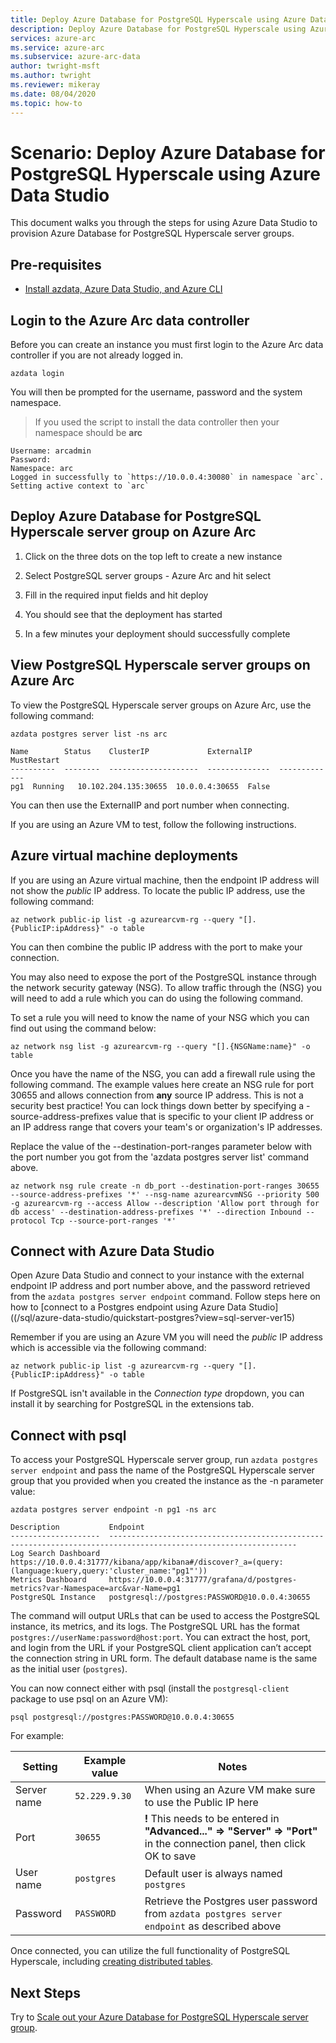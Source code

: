 ```yaml
---
title: Deploy Azure Database for PostgreSQL Hyperscale using Azure Data Studio
description: Deploy Azure Database for PostgreSQL Hyperscale using Azure Data Studio
services: azure-arc
ms.service: azure-arc
ms.subservice: azure-arc-data
author: twright-msft
ms.author: twright
ms.reviewer: mikeray
ms.date: 08/04/2020
ms.topic: how-to
---
```


# Scenario: Deploy Azure Database for PostgreSQL Hyperscale using Azure Data Studio

This document walks you through the steps for using Azure Data Studio to provision Azure Database for PostgreSQL Hyperscale server groups.

## Pre-requisites

- [Install azdata, Azure Data Studio, and Azure CLI](/scenarios/install-client-tools.md)

## Login to the Azure Arc data controller

Before you can create an instance you must first login to the Azure Arc data controller if you are not already logged in.

```terminal
azdata login
```

You will then be prompted for the username, password and the system namespace.  

> If you used the script to install the data controller then your namespace should be **arc**

```terminal
Username: arcadmin
Password:
Namespace: arc
Logged in successfully to `https://10.0.0.4:30080` in namespace `arc`. Setting active context to `arc`
```

## Deploy Azure Database for PostgreSQL Hyperscale server group on Azure Arc

1. Click on the three dots on the top left to create a new instance

1. Select PostgreSQL server groups - Azure Arc and hit select
  
1. Fill in the required input fields and hit deploy

1. You should see that the deployment has started

1. In a few minutes your deployment should successfully complete

## View PostgreSQL Hyperscale server groups on Azure Arc

To view the PostgreSQL Hyperscale server groups on Azure Arc, use the following command:

```terminal
azdata postgres server list -ns arc
```

```terminal
Name        Status    ClusterIP             ExternalIP      MustRestart
----------  --------  --------------------  --------------  -------------
pg1  Running   10.102.204.135:30655  10.0.0.4:30655  False
```

You can then use the ExternalIP and port number when connecting.

If you are using an Azure VM to test, follow the following instructions.

## Azure virtual machine deployments

If you are using an Azure virtual machine, then the endpoint IP address will not show the _public_ IP address. To locate the public IP address, use the following command:

```terminal
az network public-ip list -g azurearcvm-rg --query "[].{PublicIP:ipAddress}" -o table
```

You can then combine the public IP address with the port to make your connection.

You may also need to expose the port of the PostgreSQL instance through the network security gateway (NSG). To allow traffic through the (NSG) you will need to add a rule which you can do using the following command.

To set a rule you will need to know the name of your NSG which you can find out using the command below:

```terminal
az network nsg list -g azurearcvm-rg --query "[].{NSGName:name}" -o table
```

Once you have the name of the NSG, you can add a firewall rule using the following command. The example values here create an NSG rule for port 30655 and allows connection from **any** source IP address.  This is not a security best practice!  You can lock things down better by specifying a -source-address-prefixes value that is specific to your client IP address or an IP address range that covers your team's or organization's IP addresses.

Replace the value of the --destination-port-ranges parameter below with the port number you got from the 'azdata postgres server list' command above.

```terminal
az network nsg rule create -n db_port --destination-port-ranges 30655 --source-address-prefixes '*' --nsg-name azurearcvmNSG --priority 500 -g azurearcvm-rg --access Allow --description 'Allow port through for db access' --destination-address-prefixes '*' --direction Inbound --protocol Tcp --source-port-ranges '*'
```

## Connect with Azure Data Studio

Open Azure Data Studio and connect to your instance with the external endpoint IP address and port number above, and the password retrieved from the `azdata postgres server endpoint` command. Follow steps here on how to [connect to a Postgres endpoint using Azure Data Studio]((/sql/azure-data-studio/quickstart-postgres?view=sql-server-ver15)

Remember if you are using an Azure VM you will need the _public_ IP address which is accessible via the following command:

```terminal
az network public-ip list -g azurearcvm-rg --query "[].{PublicIP:ipAddress}" -o table
```

If PostgreSQL isn't available in the *Connection type* dropdown, you can install it by searching for PostgreSQL in the extensions tab.

## Connect with psql

To access your PostgreSQL Hyperscale server group, run `azdata postgres server endpoint` and pass the name of the PostgreSQL Hyperscale server group that you provided when you created the instance as the -n parameter value:

```terminal
azdata postgres server endpoint -n pg1 -ns arc
```

```terminal
Description           Endpoint
--------------------  ----------------------------------------------------------------------------------------------------------------
Log Search Dashboard  https://10.0.0.4:31777/kibana/app/kibana#/discover?_a=(query:(language:kuery,query:'cluster_name:"pg1"'))
Metrics Dashboard     https://10.0.0.4:31777/grafana/d/postgres-metrics?var-Namespace=arc&var-Name=pg1
PostgreSQL Instance   postgresql://postgres:PASSWORD@10.0.0.4:30655
```

The command will output URLs that can be used to access the PostgreSQL instance, its metrics, and its logs. The PostgreSQL URL has the format `postgres://userName:password@host:port`. You can extract the host, port, and login from the URL if your PostgreSQL client application can’t accept the connection string in URL form. The default database name is the same as the initial user (`postgres`).

You can now connect either with psql (install the `postgresql-client` package to use psql on an Azure VM):

```terminal
psql postgresql://postgres:PASSWORD@10.0.0.4:30655
```

For example:

| Setting         | Example value     | Notes                                                        |
| --------------- | ----------------- | ------------------------------------------------------------ |
| Server name     | `52.229.9.30`     | When using an Azure VM make sure to use the Public IP here   |
| Port            | `30655`           | **!** This needs to be entered in **"Advanced..." => "Server" => "Port"** in the connection panel, then click OK to save |
| User name       | `postgres`        | Default user is always named `postgres`                      |
| Password        | `PASSWORD`        | Retrieve the Postgres user password from `azdata postgres server endpoint` as described above |

Once connected, you can utilize the full functionality of PostgreSQL Hyperscale, including [creating distributed tables](/postgresql/quickstart-create-hyperscale-portal#create-and-distribute-tables).

## Next Steps

Try to [Scale out your Azure Database for PostgreSQL Hyperscale server group](scale-out-postgres-hyperscale.md).
